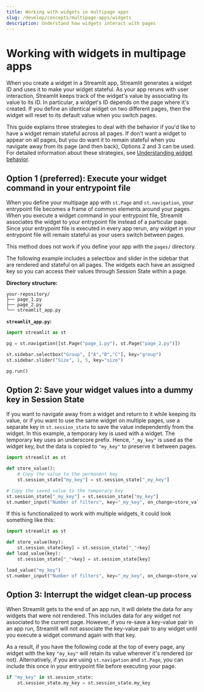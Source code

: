 ```yaml
---
title: Working with widgets in multipage apps
slug: /develop/concepts/multipage-apps/widgets
description: Understand how widgets interact with pages
---
```


# Working with widgets in multipage apps

When you create a widget in a Streamlit app, Streamlit generates a widget ID and uses it to make your widget stateful. As your app reruns with user interaction, Streamlit keeps track of the widget's value by associating its value to its ID. In particular, a widget's ID depends on the page where it's created. If you define an identical widget on two different pages, then the widget will reset to its default value when you switch pages.

This guide explains three strategies to deal with the behavior if you'd like to have a widget remain stateful across all pages. If don't want a widget to appear on all pages, but you do want it to remain stateful when you navigate away from its page (and then back), Options 2 and 3 can be used. For detailed information about these strategies, see [Understanding widget behavior](/develop/concepts/architecture/widget-behavior).

## Option 1 (preferred): Execute your widget command in your entrypoint file

When you define your multipage app with `st.Page` and `st.navigation`, your entrypoint file becomes a frame of common elements around your pages. When you execute a widget command in your entrypoint file, Streamlit associates the widget to your entrypoint file instead of a particular page. Since your entrypoint file is executed in every app rerun, any widget in your entrypoint file will remain stateful as your users switch between pages.

This method does not work if you define your app with the `pages/` directory.

The following example includes a selectbox and slider in the sidebar that are rendered and stateful on all pages. The widgets each have an assigned key so you can access their values through Session State within a page.

**Directory structure:**

```
your-repository/
├── page_1.py
├── page_2.py
└── streamlit_app.py
```

**`streamlit_app.py`:**

```python
import streamlit as st

pg = st.navigation([st.Page("page_1.py"), st.Page("page_2.py")])

st.sidebar.selectbox("Group", ["A","B","C"], key="group")
st.sidebar.slider("Size", 1, 5, key="size")

pg.run()
```

## Option 2: Save your widget values into a dummy key in Session State

If you want to navigate away from a widget and return to it while keeping its value, or if you want to use the same widget on multiple pages, use a separate key in `st.session_state` to save the value independently from the widget. In this example, a temporary key is used with a widget. The temporary key uses an underscore prefix. Hence, `"_my_key"` is used as the widget key, but the data is copied to `"my_key"` to preserve it between pages.

```python
import streamlit as st

def store_value():
    # Copy the value to the permanent key
    st.session_state["my_key"] = st.session_state["_my_key"]

# Copy the saved value to the temporary key
st.session_state["_my_key"] = st.session_state["my_key"]
st.number_input("Number of filters", key="_my_key", on_change=store_value)
```

If this is functionalized to work with multiple widgets, it could look something like this:

```python
import streamlit as st

def store_value(key):
    st.session_state[key] = st.session_state["_"+key]
def load_value(key):
    st.session_state["_"+key] = st.session_state[key]

load_value("my_key")
st.number_input("Number of filters", key="_my_key", on_change=store_value, args=["my_key"])
```

## Option 3: Interrupt the widget clean-up process

When Streamlit gets to the end of an app run, it will delete the data for any widgets that were not rendered. This includes data for any widget not associated to the current page. However, if you re-save a key-value pair in an app run, Streamlit will not associate the key-value pair to any widget until you execute a widget command again with that key.

As a result, if you have the following code at the top of every page, any widget with the key `"my_key"` will retain its value wherever it's rendered (or not). Alternatively, if you are using `st.navigation` and `st.Page`, you can include this once in your entrypoint file before executing your page.

```python
if "my_key" in st.session_state:
    st.session_state.my_key = st.session_state.my_key
```
